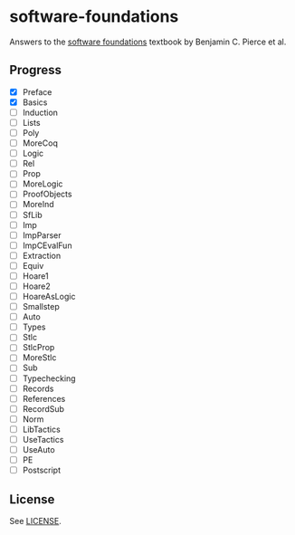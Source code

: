 # software-foundations

Answers to the [software foundations][] textbook by Benjamin C. Pierce et al.

## Progress

- [x] Preface
- [x] Basics
- [ ] Induction
- [ ] Lists
- [ ] Poly
- [ ] MoreCoq
- [ ] Logic
- [ ] Rel
- [ ] Prop
- [ ] MoreLogic
- [ ] ProofObjects
- [ ] MoreInd
- [ ] SfLib
- [ ] Imp
- [ ] ImpParser
- [ ] ImpCEvalFun
- [ ] Extraction
- [ ] Equiv
- [ ] Hoare1
- [ ] Hoare2
- [ ] HoareAsLogic
- [ ] Smallstep
- [ ] Auto
- [ ] Types
- [ ] Stlc
- [ ] StlcProp
- [ ] MoreStlc
- [ ] Sub
- [ ] Typechecking
- [ ] Records
- [ ] References
- [ ] RecordSub
- [ ] Norm
- [ ] LibTactics
- [ ] UseTactics
- [ ] UseAuto
- [ ] PE
- [ ] Postscript

## License

See [LICENSE][].

[software foundations]: http://www.cis.upenn.edu/~bcpierce/sf/current/
[LICENSE]: ./LICENSE
